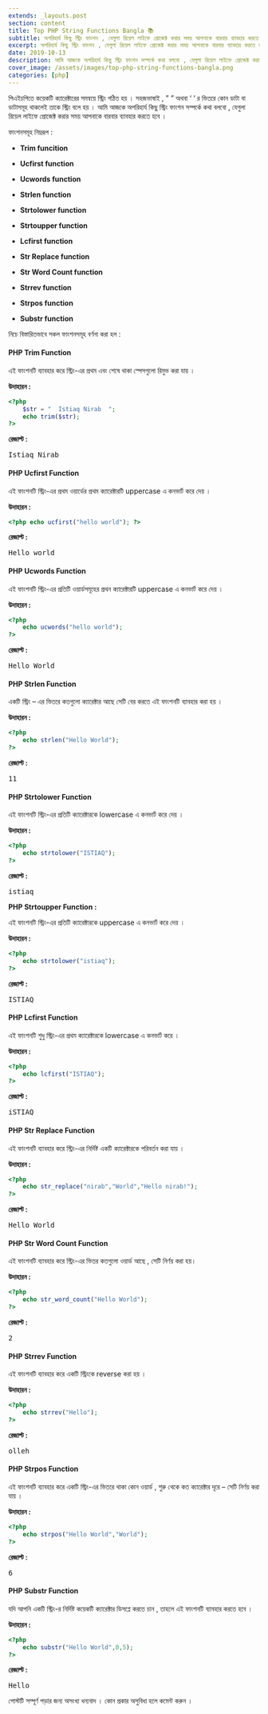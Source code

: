 ```yaml
---
extends: _layouts.post
section: content
title: Top PHP String Functions Bangla 📚
subtitle: অপরিহার্য কিছু স্ট্রিং ফাংশন , যেগুলা রিয়েল লাইফে প্রোজেক্ট করার সময় আপনাকে বারবার ব্যাবহার করতে হবে
excerpt: অপরিহার্য কিছু স্ট্রিং ফাংশন , যেগুলা রিয়েল লাইফে প্রোজেক্ট করার সময় আপনাকে বারবার ব্যাবহার করতে হবে
date: 2019-10-13
description: আমি আজকে অপরিহার্য কিছু স্ট্রিং ফাংশন সম্পর্কে কথা বলবো , যেগুলা রিয়েল লাইফে প্রোজেক্ট করার সময় আপনাকে বারবার ব্যাবহার করতে হবে ।
cover_image: /assets/images/top-php-string-functions-bangla.png
categories: [php]
---
```


পিএইচপিতে কয়েকটি ক্যারেক্টারের সমন্বয়ে স্ট্রিং গঠিত হয় । সহজভাষাই , ” ” অথবা ‘ ‘ র ভিতরে কোন ডাটা বা ডাটাসমূহ থাকলেই তাকে স্ট্রিং বলে হয় । আমি আজকে অপরিহার্য কিছু স্ট্রিং ফাংশন সম্পর্কে কথা বলবো , যেগুলা রিয়েল লাইফে প্রোজেক্ট করার সময় আপনাকে বারবার ব্যাবহার করতে হবে ।

ফাংশনসমূহ নিম্নরূপ :

- **Trim funcition**

- **Ucfirst function**

- **Ucwords function**

- **Strlen function**

- **Strtolower function**

- **Strtoupper function**

- **Lcfirst function**

- **Str Replace function**

- **Str Word Count function**

- **Strrev function**

- **Strpos function**

- **Substr function**

নিচে বিস্তারিতভাবে সকল ফাংশনসমূহ বর্ণনা করা হল :

#### PHP Trim Function

এই ফাংশনটি ব্যাবহার করে স্ট্রিং-এর প্রথম এবং শেষে থাকা স্পেসগুলো রিমুভ করা যায় ।

**উদাহারন :**

```php
<?php
	$str = "  Istiaq Nirab  ";
	echo trim($str);
?>
```

**রেজাল্ট :**

<pre>Istiaq Nirab</pre>

#### PHP Ucfirst Function

এই ফাংশনটি স্ট্রিং-এর প্রথম ওয়ার্ডের প্রথম ক্যারেক্টারটি uppercase এ কনভার্ট করে দেয় ।

**উদাহারন :**

```php
<?php echo ucfirst("hello world"); ?>
```

**রেজাল্ট :**

<pre>Hello world</pre>

#### PHP Ucwords Function

এই ফাংশনটি স্ট্রিং-এর প্রতিটি ওয়ার্ডসমূহের প্রথন ক্যারেক্টারটি uppercase এ কনভার্ট করে দেয় ।

**উদাহারন :**

```php
<?php
	echo ucwords("hello world");
?>
```

**রেজাল্ট :**

<pre>Hello World</pre>

#### PHP Strlen Function

একটি স্ট্রিং – এর ভিতরে কতগুলো ক্যারেক্টার আছে সেটি বের করতে এই ফাংশনটি ব্যাবহার করা হয় ।

**উদাহারন :**

```php
<?php
	echo strlen("Hello World");
?>
```

**রেজাল্ট :**

<pre>11</pre>

#### PHP Strtolower Function

এই ফাংশনটি স্ট্রিং-এর প্রতিটি ক্যারেক্টারকে lowercase এ কনভার্ট করে দেয় ।

**উদাহারন :**

```php
<?php
	echo strtolower("ISTIAQ");
?>
```

**রেজাল্ট :**

<pre>istiaq</pre>

**PHP Strtoupper Function :**

এই ফাংশনটি স্ট্রিং-এর প্রতিটি ক্যারেক্টারকে uppercase এ কনভার্ট করে দেয় ।

**উদাহারন :**

```php
<?php
	echo strtolower("istiaq");
?>
```

**রেজাল্ট :**

<pre>ISTIAQ</pre>

#### PHP Lcfirst Function

এই ফাংশনটি শুধু স্ট্রিং-এর প্রথম ক্যারেক্টারকে lowercase এ কনভার্ট করে ।

**উদাহারন :**

```php
<?php
	echo lcfirst("ISTIAQ");
?>
```

**রেজাল্ট :**

<pre>iSTIAQ</pre>

#### PHP Str Replace Function

এই ফাংশনটি ব্যাবহার করে স্ট্রিং-এর নির্দিষ্ট একটি ক্যারেক্টারকে পরিবর্তন করা যায় ।

**উদাহারন :**

```php
<?php
	echo str_replace("nirab","World","Hello nirab!");
?>
```

**রেজাল্ট :**

<pre>Hello World</pre>

#### PHP Str Word Count Function

এই ফাংশনটি ব্যাবহার করে স্ট্রিং-এর ভিতর কতগুলো ওয়ার্ড আছে , সেটি নির্ণয় করা হয়।

**উদাহারন :**

```php
<?php
	echo str_word_count("Hello World");
?>
```

**রেজাল্ট :**

<pre>2</pre>

#### PHP Strrev Function

এই ফাংশনটি ব্যাবহার করে একটি স্ট্রিংকে reverse করা হয় ।

**উদাহারন :**

```php
<?php
	echo strrev("Hello");
?>
```

**রেজাল্ট :**

<pre>olleh</pre>

#### PHP Strpos Function

এই ফাংশনটি ব্যাবহার করে একটি স্ট্রিং-এর ভিতরে থাকা কোন ওয়ার্ড , শুরু থেকে কত ক্যারেক্টার দূরে – সেটি নির্ণয় করা যায় ।

**উদাহারন :**

```php
<?php
	echo strpos("Hello World","World");
?>
```

**রেজাল্ট :**

<pre>6</pre>

#### PHP Substr Function

যদি আপনি একটি স্ট্রিং-র নির্দিষ্ট কয়েকটি ক্যারেক্টার ডিসপ্লে করতে চান , তাহলে এই ফাংশনটি ব্যাবহার করতে হবে ।

**উদাহারন :**

```php
<?php
	echo substr("Hello World",0,5);
?>
```

**রেজাল্ট :**

<pre>Hello</pre>

পোস্টটি সম্পূর্ণ পড়ার জন্য অসংখ্য ধন্যবাদ । কোন প্রকার অসুবিধা হলে কমেন্ট করুন ।
